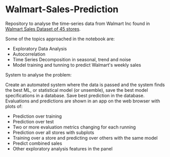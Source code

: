 # Walmart-Sales-Prediction

Repository to analyse the time-series data from Walmart Inc found in [Walmart Sales Dataset of 45 stores](https://www.kaggle.com/datasets/varsharam/walmart-sales-dataset-of-45stores/data). 

Some of the topics approached in the notebook are:

- Exploratory Data Analysis
- Autocorrelation
- Time Series Decomposition in seasonal, trend and noise
- Model training and tunning to predict Walmart's weekly sales

System to analyse the problem:

Create an automated system where the data is passed and the system finds the best ML, or statistical model (or unsemble), save the best model specifications in a database. Save best prediction in the database. Evaluations and predictions are shown in an app on the web browser with plots of:

- Prediction over training
- Prediction over test
- Two or more evaluation metrics changing for each running
- Prediction over all stores with subplots
- Training over a store and predicting over others with the same model
- Predict combined sales
- Other exploratory analysis features in the panel

